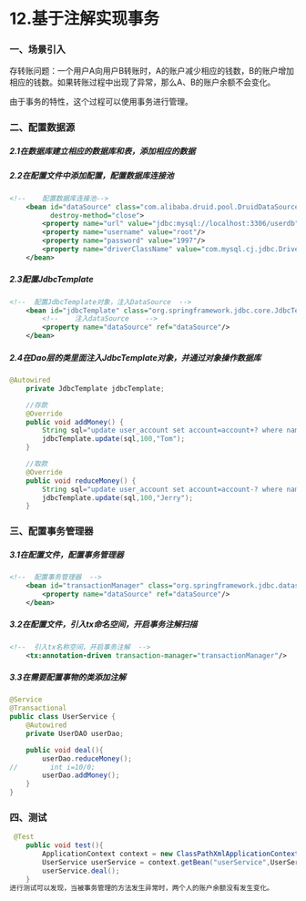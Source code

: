# 12.基于注解实现事务

### 一、场景引入

​		存转账问题：一个用户A向用户B转账时，A的账户减少相应的钱数，B的账户增加相应的钱数。如果转账过程中出现了异常，那么A、B的账户余额不会变化。

由于事务的特性，这个过程可以使用事务进行管理。

### 二、配置数据源

##### 2.1在数据库建立相应的数据库和表，添加相应的数据

##### 2.2在配置文件中添加配置，配置数据库连接池

```xml
<!--    配置数据库连接池-->
    <bean id="dataSource" class="com.alibaba.druid.pool.DruidDataSource"
          destroy-method="close">
        <property name="url" value="jdbc:mysql://localhost:3306/userdb"/>
        <property name="username" value="root"/>
        <property name="password" value="1997"/>
        <property name="driverClassName" value="com.mysql.cj.jdbc.Driver"/>
    </bean>
```

##### 2.3配置JdbcTemplate

```xml
<!--  配置JdbcTemplate对象，注入DataSource  -->
    <bean id="jdbcTemplate" class="org.springframework.jdbc.core.JdbcTemplate">
        <!--    注入dataSource    -->
        <property name="dataSource" ref="dataSource"/>
    </bean>
```

##### 2.4在Dao层的类里面注入JdbcTemplate对象，并通过对象操作数据库

```Java
@Autowired
    private JdbcTemplate jdbcTemplate;

    //存款
    @Override
    public void addMoney() {
        String sql="update user_account set account=account+? where name=?";
        jdbcTemplate.update(sql,100,"Tom");
    }

    //取款
    @Override
    public void reduceMoney() {
        String sql="update user_account set account=account-? where name=?";
        jdbcTemplate.update(sql,100,"Jerry");
    }
```

### 三、配置事务管理器

##### 3.1在配置文件，配置事务管理器

```xml
<!--  配置事务管理器  -->
    <bean id="transactionManager" class="org.springframework.jdbc.datasource.DataSourceTransactionManager">
        <property name="dataSource" ref="dataSource"/>
    </bean>
```

##### 3.2在配置文件，引入tx命名空间，开启事务注解扫描

```xml
<!--  引入tx名称空间，开启事务注解  -->
    <tx:annotation-driven transaction-manager="transactionManager"/>
```

##### 3.3在需要配置事物的类添加注解

```Java
@Service
@Transactional
public class UserService {
    @Autowired
    private UserDAO userDao;

    public void deal(){
        userDao.reduceMoney();
//        int i=10/0;
        userDao.addMoney();
    }
}
```

### 四、测试

```Java
 @Test
    public void test(){
        ApplicationContext context = new ClassPathXmlApplicationContext("transaction.xml");
        UserService userService = context.getBean("userService",UserService.class);
        userService.deal();
    }
进行测试可以发现，当被事务管理的方法发生异常时，两个人的账户余额没有发生变化。    
```

